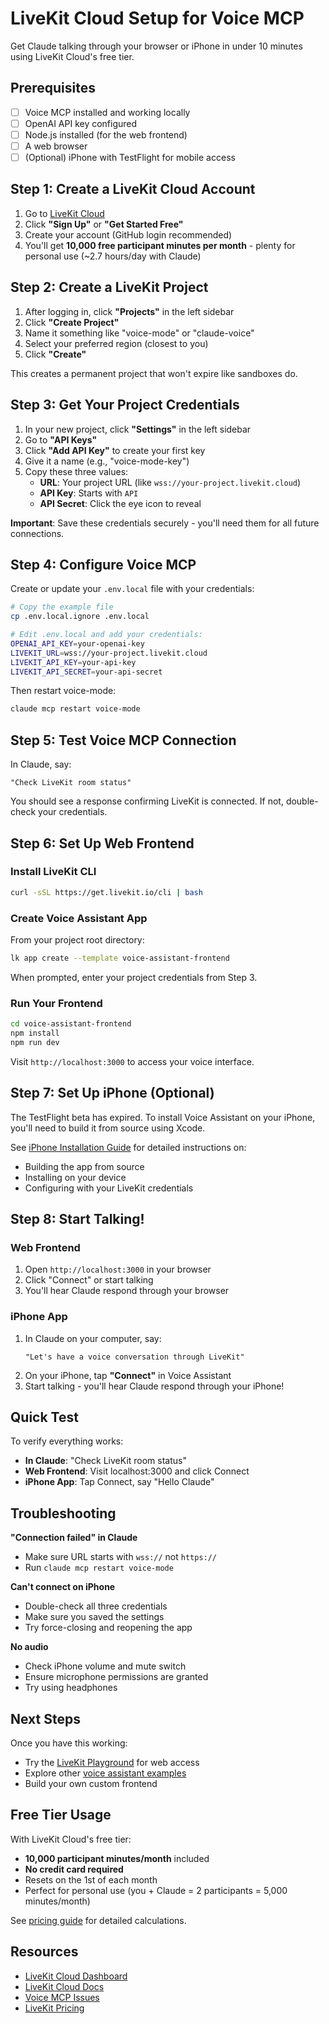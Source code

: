 # LiveKit Cloud Setup for Voice MCP

Get Claude talking through your browser or iPhone in under 10 minutes using LiveKit Cloud's free tier.

## Prerequisites

- [ ] Voice MCP installed and working locally
- [ ] OpenAI API key configured
- [ ] Node.js installed (for the web frontend)
- [ ] A web browser
- [ ] (Optional) iPhone with TestFlight for mobile access

## Step 1: Create a LiveKit Cloud Account

1. Go to [LiveKit Cloud](https://cloud.livekit.io)
2. Click **"Sign Up"** or **"Get Started Free"**
3. Create your account (GitHub login recommended)
4. You'll get **10,000 free participant minutes per month** - plenty for personal use (~2.7 hours/day with Claude)

## Step 2: Create a LiveKit Project

1. After logging in, click **"Projects"** in the left sidebar
2. Click **"Create Project"**
3. Name it something like "voice-mode" or "claude-voice"
4. Select your preferred region (closest to you)
5. Click **"Create"**

This creates a permanent project that won't expire like sandboxes do.

## Step 3: Get Your Project Credentials

1. In your new project, click **"Settings"** in the left sidebar
2. Go to **"API Keys"**
3. Click **"Add API Key"** to create your first key
4. Give it a name (e.g., "voice-mode-key")
5. Copy these three values:
   - **URL**: Your project URL (like `wss://your-project.livekit.cloud`)
   - **API Key**: Starts with `API`
   - **API Secret**: Click the eye icon to reveal

**Important**: Save these credentials securely - you'll need them for all future connections.


## Step 4: Configure Voice MCP

Create or update your `.env.local` file with your credentials:

```bash
# Copy the example file
cp .env.local.ignore .env.local

# Edit .env.local and add your credentials:
OPENAI_API_KEY=your-openai-key
LIVEKIT_URL=wss://your-project.livekit.cloud
LIVEKIT_API_KEY=your-api-key
LIVEKIT_API_SECRET=your-api-secret
```

Then restart voice-mode:
```bash
claude mcp restart voice-mode
```

## Step 5: Test Voice MCP Connection

In Claude, say:
```
"Check LiveKit room status"
```

You should see a response confirming LiveKit is connected. If not, double-check your credentials.

## Step 6: Set Up Web Frontend

### Install LiveKit CLI
```bash
curl -sSL https://get.livekit.io/cli | bash
```

### Create Voice Assistant App
From your project root directory:
```bash
lk app create --template voice-assistant-frontend
```

When prompted, enter your project credentials from Step 3.

### Run Your Frontend
```bash
cd voice-assistant-frontend
npm install
npm run dev
```

Visit `http://localhost:3000` to access your voice interface.

## Step 7: Set Up iPhone (Optional)

The TestFlight beta has expired. To install Voice Assistant on your iPhone, you'll need to build it from source using Xcode.

See [iPhone Installation Guide](./iphone-install.md) for detailed instructions on:
- Building the app from source
- Installing on your device
- Configuring with your LiveKit credentials

## Step 8: Start Talking!

### Web Frontend
1. Open `http://localhost:3000` in your browser
2. Click "Connect" or start talking
3. You'll hear Claude respond through your browser

### iPhone App
1. In Claude on your computer, say:
   ```
   "Let's have a voice conversation through LiveKit"
   ```
2. On your iPhone, tap **"Connect"** in Voice Assistant
3. Start talking - you'll hear Claude respond through your iPhone!

## Quick Test

To verify everything works:
- **In Claude**: "Check LiveKit room status" 
- **Web Frontend**: Visit localhost:3000 and click Connect
- **iPhone App**: Tap Connect, say "Hello Claude"

## Troubleshooting

**"Connection failed" in Claude**
- Make sure URL starts with `wss://` not `https://`
- Run `claude mcp restart voice-mode`

**Can't connect on iPhone**
- Double-check all three credentials
- Make sure you saved the settings
- Try force-closing and reopening the app

**No audio**
- Check iPhone volume and mute switch
- Ensure microphone permissions are granted
- Try using headphones

## Next Steps

Once you have this working:
- Try the [LiveKit Playground](https://cloud.livekit.io) for web access
- Explore other [voice assistant examples](https://github.com/livekit-examples)
- Build your own custom frontend

## Free Tier Usage

With LiveKit Cloud's free tier:
- **10,000 participant minutes/month** included
- **No credit card required**
- Resets on the 1st of each month
- Perfect for personal use (you + Claude = 2 participants = 5,000 minutes/month)

See [pricing guide](./pricing.md) for detailed calculations.

## Resources

- [LiveKit Cloud Dashboard](https://cloud.livekit.io)
- [LiveKit Cloud Docs](https://docs.livekit.io/home/cloud/)
- [Voice MCP Issues](https://github.com/mbailey/voice-mode/issues)
- [LiveKit Pricing](https://livekit.io/pricing)
